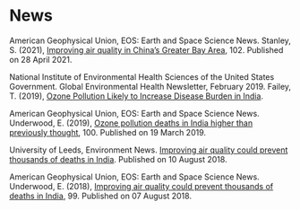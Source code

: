# News

American Geophysical Union, EOS: Earth and Space Science News. Stanley, S. (2021), [Improving air quality in China’s Greater Bay Area](https://doi.org/10.1029/2021EO156439), 102. Published on 28 April 2021.

National Institute of Environmental Health Sciences of the United States Government. Global Environmental Health Newsletter, February 2019. Failey, T. (2019), [Ozone Pollution Likely to Increase Disease Burden in India](https://www.niehs.nih.gov/research/programs/geh/geh_newsletter/2019/2/spotlight/ozone_pollution_likely_to_increase_disease_burden_in_india.cfm).  

American Geophysical Union, EOS: Earth and Space Science News. Underwood, E. (2019), [Ozone pollution deaths in India higher than previously thought](https://doi.org/10.1029/2019EO118073), 100. Published on 19 March 2019.  

University of Leeds, Environment News. [Improving air quality could prevent thousands of deaths in India](https://www.leeds.ac.uk/news/article/4274/improving_air_quality_could_prevent_thousands_of_deaths_in_india). Published on 10 August 2018.  

American Geophysical Union, EOS: Earth and Space Science News. Underwood, E. (2018), [Improving air quality could prevent thousands of deaths in India](https://doi.org/10.1029/2018EO101851), 99. Published on 07 August 2018.  
